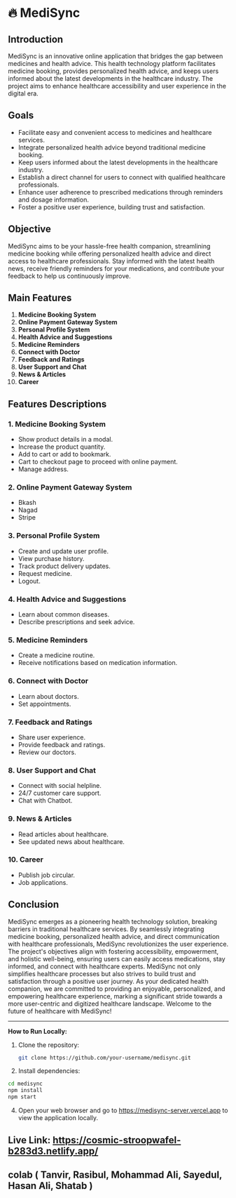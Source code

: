 

# 🔥 MediSync



## Introduction

MediSync is an innovative online application that bridges the gap between medicines and health advice. This health technology platform facilitates medicine booking, provides personalized health advice, and keeps users informed about the latest developments in the healthcare industry. The project aims to enhance healthcare accessibility and user experience in the digital era.

## Goals

- Facilitate easy and convenient access to medicines and healthcare services.
- Integrate personalized health advice beyond traditional medicine booking.
- Keep users informed about the latest developments in the healthcare industry.
- Establish a direct channel for users to connect with qualified healthcare professionals.
- Enhance user adherence to prescribed medications through reminders and dosage information.
- Foster a positive user experience, building trust and satisfaction.

## Objective

MediSync aims to be your hassle-free health companion, streamlining medicine booking while offering personalized health advice and direct access to healthcare professionals. Stay informed with the latest health news, receive friendly reminders for your medications, and contribute your feedback to help us continuously improve.

## Main Features

1. **Medicine Booking System**
2. **Online Payment Gateway System**
3. **Personal Profile System**
4. **Health Advice and Suggestions**
5. **Medicine Reminders**
6. **Connect with Doctor**
7. **Feedback and Ratings**
8. **User Support and Chat**
9. **News & Articles**
10. **Career**

## Features Descriptions

### 1. Medicine Booking System

- Show product details in a modal.
- Increase the product quantity.
- Add to cart or add to bookmark.
- Cart to checkout page to proceed with online payment.
- Manage address.

### 2. Online Payment Gateway System

- Bkash
- Nagad
- Stripe

### 3. Personal Profile System

- Create and update user profile.
- View purchase history.
- Track product delivery updates.
- Request medicine.
- Logout.

### 4. Health Advice and Suggestions

- Learn about common diseases.
- Describe prescriptions and seek advice.

### 5. Medicine Reminders

- Create a medicine routine.
- Receive notifications based on medication information.

### 6. Connect with Doctor

- Learn about doctors.
- Set appointments.

### 7. Feedback and Ratings

- Share user experience.
- Provide feedback and ratings.
- Review our doctors.

### 8. User Support and Chat

- Connect with social helpline.
- 24/7 customer care support.
- Chat with Chatbot.

### 9. News & Articles

- Read articles about healthcare.
- See updated news about healthcare.

### 10. Career

- Publish job circular.
- Job applications.

## Conclusion

MediSync emerges as a pioneering health technology solution, breaking barriers in traditional healthcare services. By seamlessly integrating medicine booking, personalized health advice, and direct communication with healthcare professionals, MediSync revolutionizes the user experience. The project's objectives align with fostering accessibility, empowerment, and holistic well-being, ensuring users can easily access medications, stay informed, and connect with healthcare experts. MediSync not only simplifies healthcare processes but also strives to build trust and satisfaction through a positive user journey. As your dedicated health companion, we are committed to providing an enjoyable, personalized, and empowering healthcare experience, marking a significant stride towards a more user-centric and digitized healthcare landscape. Welcome to the future of healthcare with MediSync!

---

**How to Run Locally:**

1. Clone the repository:

   ```bash
   git clone https://github.com/your-username/medisync.git
2.  Install dependencies:

   ```bash
   cd medisync
  npm install
  npm start

```
4. Open your web browser and go to https://medisync-server.vercel.app to view the application locally.
   
## Live Link: https://cosmic-stroopwafel-b283d3.netlify.app/
## colab ( Tanvir, Rasibul, Mohammad Ali, Sayedul, Hasan Ali, Shatab )

